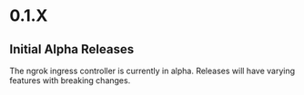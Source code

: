 # 0.1.X

## Initial Alpha Releases

The ngrok ingress controller is currently in alpha. Releases will have varying features with breaking changes.
